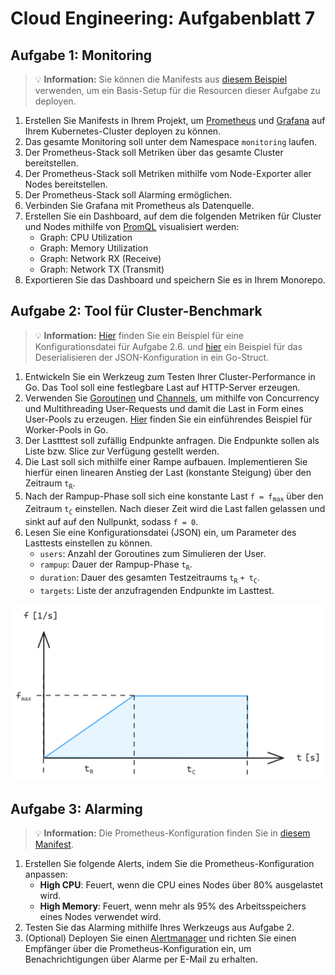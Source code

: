 # Cloud Engineering: Aufgabenblatt 7

## Aufgabe 1: Monitoring

> 💡 **Information:**
> Sie können die Manifests aus [diesem Beispiel](SETUP.md) verwenden, um ein Basis-Setup für die Resourcen dieser Aufgabe zu deployen.

1. Erstellen Sie Manifests in Ihrem Projekt, um [Prometheus](https://prometheus.io/docs/introduction/overview/) und [Grafana](https://grafana.com/docs/grafana/latest/) auf Ihrem Kubernetes-Cluster deployen zu können.
2. Das gesamte Monitoring soll unter dem Namespace `monitoring` laufen.
3. Der Prometheus-Stack soll Metriken über das gesamte Cluster bereitstellen.
4. Der Prometheus-Stack soll Metriken mithilfe vom Node-Exporter aller Nodes bereitstellen.
5. Der Prometheus-Stack soll Alarming ermöglichen.
6. Verbinden Sie Grafana mit Prometheus als Datenquelle.
7. Erstellen Sie ein Dashboard, auf dem die folgenden Metriken für Cluster und Nodes mithilfe von [PromQL](https://prometheus.io/docs/prometheus/latest/querying/basics/) visualisiert werden:
    * Graph: CPU Utilization
    * Graph: Memory Utilization
    * Graph: Network RX (Receive)
    * Graph: Network TX (Transmit)
8. Exportieren Sie das Dashboard und speichern Sie es in Ihrem Monorepo.

## Aufgabe 2: Tool für Cluster-Benchmark

> 💡 **Information:**
> [Hier](load.config.json) finden Sie ein Beispiel für eine Konfigurationsdatei für Aufgabe 2.6. und [hier](config.go) ein Beispiel für das Deserialisieren der JSON-Konfiguration in ein Go-Struct.

1. Entwickeln Sie ein Werkzeug zum Testen Ihrer Cluster-Performance in Go. Das Tool soll eine festlegbare Last auf HTTP-Server erzeugen.
2. Verwenden Sie [Goroutinen](https://go.dev/tour/concurrency/1) und [Channels](https://go.dev/tour/concurrency/2), um mithilfe von Concurrency und Multithreading User-Requests und damit die Last in Form eines User-Pools zu erzeugen. [Hier](https://gobyexample.com/worker-pools) finden Sie ein einführendes Beispiel für Worker-Pools in Go.
3. Der Lastttest soll zufällig Endpunkte anfragen. Die Endpunkte sollen als Liste bzw. Slice zur Verfügung gestellt werden.
4. Die Last soll sich mithilfe einer Rampe aufbauen. Implementieren Sie hierfür einen linearen Anstieg der Last (konstante Steigung) über den Zeitraum `t`<sub>`R`</sub>.
5. Nach der Rampup-Phase soll sich eine konstante Last `f = f`<sub>`max`</sub> über den Zeitraum `t`<sub>`C`</sub> einstellen. Nach dieser Zeit wird die Last fallen gelassen und sinkt auf auf den Nullpunkt, sodass `f = 0`.
6. Lesen Sie eine Konfigurationsdatei (JSON) ein, um Parameter des Lasttests einstellen zu können. 
    - `users`: Anzahl der Goroutines zum Simulieren der User.
    - `rampup`: Dauer der Rampup-Phase `t`<sub>`R`</sub>.
    - `duration`: Dauer des gesamten Testzeitraums `t`<sub>`R`</sub> `+ t`<sub>`C`</sub>.
    - `targets`: Liste der anzufragenden Endpunkte im Lasttest.

![img](load-test-rampup.png)

## Aufgabe 3: Alarming
> 💡 **Information:**
> Die Prometheus-Konfiguration finden Sie in [diesem Manifest](monitoring/prometheus/config-map.yaml).

1. Erstellen Sie folgende Alerts, indem Sie die Prometheus-Konfiguration anpassen:
    - **High CPU**: Feuert, wenn die CPU eines Nodes über 80% ausgelastet wird.
    - **High Memory**: Feuert, wenn mehr als 95% des Arbeitsspeichers eines Nodes verwendet wird.
2. Testen Sie das Alarming mithilfe Ihres Werkzeugs aus Aufgabe 2.
3. (Optional) Deployen Sie einen [Alertmanager](https://prometheus.io/docs/alerting/latest/alertmanager/) und richten Sie einen Empfänger über die Prometheus-Konfiguration ein, um Benachrichtigungen über Alarme per E-Mail zu erhalten.

